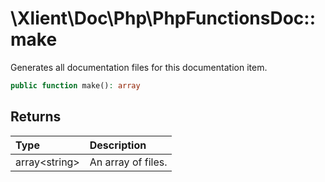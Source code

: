 # \\Xlient\\Doc\\Php\\PhpFunctionsDoc::make

Generates all documentation files for this documentation item.

```php
public function make(): array
```

## Returns

| Type | Description |
| :--- | :--- |
| array\<string\> | An array of files. |